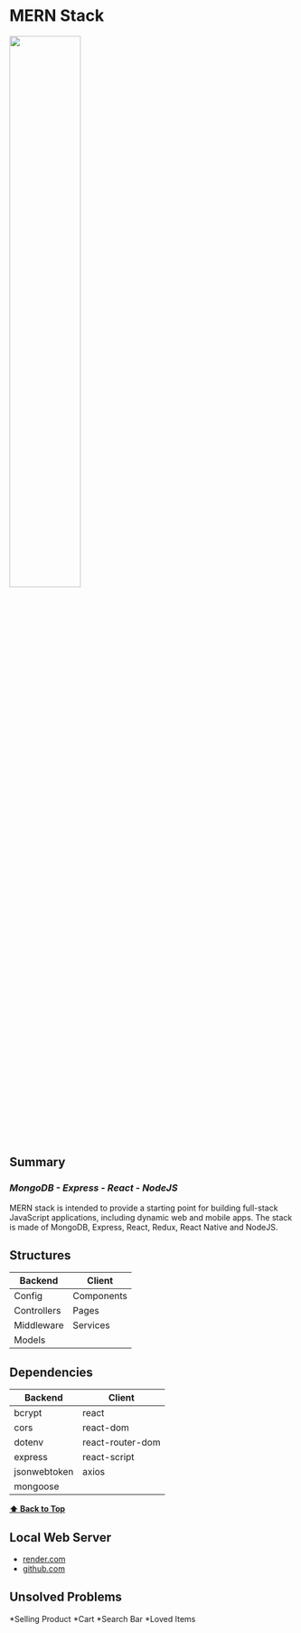 # **MERN Stack**
<img src="https://www.cmarix.com/blog/wp-content/uploads/2019/09/Mern.jpg" width="50%">


## Summary
### _MongoDB - Express - React - NodeJS_
MERN stack is intended to provide a starting point for building full-stack JavaScript applications, including dynamic web and mobile apps. The stack is made of MongoDB, Express, React, Redux, React Native and NodeJS.


## Structures

|     Backend   |   Client   |
|---------------|------------|
| Config        | Components |
| Controllers   | Pages      |
| Middleware    | Services   |
| Models        |            |


## Dependencies

|     Backend  |      Client      |
|--------------|------------------|
| bcrypt       | react            |
| cors         | react-dom        |
| dotenv       | react-router-dom |
| express      | react-script     |
| jsonwebtoken | axios            |
| mongoose     |                  |

**[⬆ Back to Top](#MERN-Stack)**

## Local Web Server
* [ render.com](https://pro3-frontend.onrender.com)
* [ github.com](https://github.com/laviniaruiz/PRO3.git)

## Unsolved Problems
*Selling Product
*Cart
*Search Bar
*Loved Items
